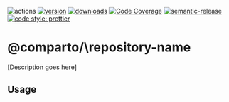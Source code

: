 ![actions][actions-badge]
[![version][version-badge]][package] [![downloads][downloads-badge]][npmtrends]
[![Code Coverage][coverage-badge]][coverage]
[![semantic-release][semantic-release-badge]][semantic-release]
[![code style: prettier][prettier-badge]][prettier]

# @comparto/\repository-name

[Description goes here]

## Usage

[actions-badge]: https://img.shields.io/github/workflow/status/comparto/repository-name/Release?label=actions&logo=github-actions&style=flat-square
[version-badge]: https://img.shields.io/npm/v/@comparto/repository-name.svg?logo=npm&style=flat-square
[package]: https://www.npmjs.com/package/@comparto/repository-name
[downloads-badge]: https://img.shields.io/npm/dm/@comparto/repository-name.svg?logo=npm&style=flat-square
[npmtrends]: http://www.npmtrends.com/@comparto/repository-name
[semantic-release]: https://github.com/semantic-release/semantic-release
[semantic-release-badge]: https://img.shields.io/badge/%20%20%F0%9F%93%A6%F0%9F%9A%80-semantic--release-e10079.svg?style=flat-square
[coverage-badge]: https://img.shields.io/codecov/c/github/comparto/repository-name.svg?style=flat-square
[coverage]: https://codecov.io/github/comparto/repository-name
[prettier-badge]: https://img.shields.io/badge/code_style-prettier-ff69b4.svg?style=flat-square
[prettier]: https://github.com/prettier/prettier
